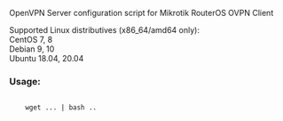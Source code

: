 OpenVPN Server configuration script for Mikrotik RouterOS OVPN Client

Supported Linux distributives (x86_64/amd64 only):<br />
CentOS 7, 8<br />
Debian 9, 10<br />
Ubuntu 18.04, 20.04<br />


<h3>Usage: </h3>
<code>
    wget ... | bash ..
</code>
